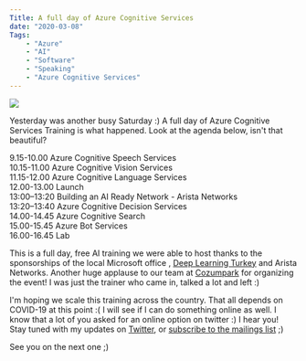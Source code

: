 ```yaml
---
Title: A full day of Azure Cognitive Services
date: "2020-03-08" 
Tags: 
    - "Azure"
    - "AI"
    - "Software"
    - "Speaking"
    - "Azure Cognitive Services"
---
```


![](/media/2020/20200307_101654.jpg)   

Yesterday was another busy Saturday :) A full day of Azure Cognitive Services Training is what happened. Look at the agenda below, isn't that beautiful?

9.15-10.00 Azure Cognitive Speech Services  
10.15-11.00 Azure Cognitive Vision Services  
11.15-12.00 Azure Cognitive Language Services  
12.00-13.00 Launch  
13:00–13:20 Building an AI Ready Network - Arista Networks  
13:20–13:40 Azure Cognitive Decision Services  
14.00-14.45 Azure Cognitive Search   
15.00-15.45 Azure Bot Services  
16.00-16.45 Lab  

This is a full day, free AI training we were able to host thanks to the sponsorships of the local Microsoft office , [Deep Learning Turkey](http://deeplearningturkiye.org/) and Arista Networks. Another huge applause to our team at [Cozumpark](https://www.cozumpark.com/) for organizing the event! I was just the trainer who came in, talked a lot and left :)

I'm hoping we scale this training across the country. That all depends on COVID-19 at this point :( I will see if I can do something online as well. I know that a lot of you asked for an online option on twitter :) I hear you! Stay tuned with my updates on [Twitter](https://twitter.com/daronyondem), or [subscribe to the mailings list](https://us3.list-manage.com/subscribe?u=221fa688556db43335ce36eef&id=9fcfba435a) ;)

See you on the next one ;)